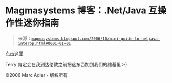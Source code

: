 <!--yml

分类：未分类

日期：2024-05-18 05:16:00

-->

# Magmasystems 博客：.Net/Java 互操作性迷你指南

> 来源：[`magmasystems.blogspot.com/2006/10/mini-guide-to-netjava-interop.html#0001-01-01`](http://magmasystems.blogspot.com/2006/10/mini-guide-to-netjava-interop.html#0001-01-01)

[点击这里](http://www.theserverside.net/tt/articles/showarticle.tss?id=InteropGuide)

Terry 肯定会在我到达伦敦之前把这东西加到我们的维基里 :-)

©2006 Marc Adler - 版权所有
